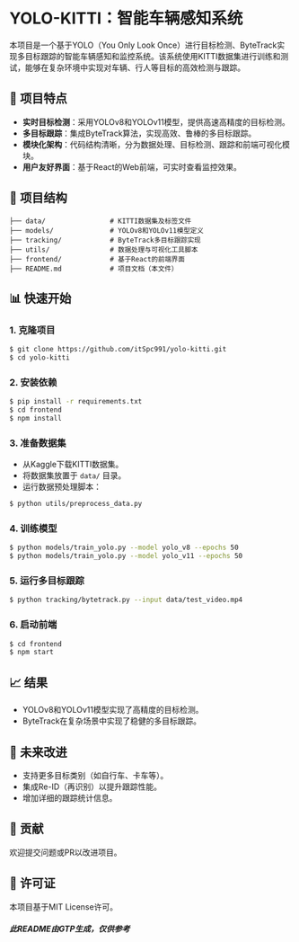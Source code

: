 # YOLO-KITTI：智能车辆感知系统

本项目是一个基于YOLO（You Only Look Once）进行目标检测、ByteTrack实现多目标跟踪的智能车辆感知和监控系统。该系统使用KITTI数据集进行训练和测试，能够在复杂环境中实现对车辆、行人等目标的高效检测与跟踪。

## 🚀 项目特点

* **实时目标检测**：采用YOLOv8和YOLOv11模型，提供高速高精度的目标检测。
* **多目标跟踪**：集成ByteTrack算法，实现高效、鲁棒的多目标跟踪。
* **模块化架构**：代码结构清晰，分为数据处理、目标检测、跟踪和前端可视化模块。
* **用户友好界面**：基于React的Web前端，可实时查看监控效果。

## 📂 项目结构

```
├── data/                # KITTI数据集及标签文件
├── models/              # YOLOv8和YOLOv11模型定义
├── tracking/            # ByteTrack多目标跟踪实现
├── utils/               # 数据处理与可视化工具脚本
├── frontend/            # 基于React的前端界面
├── README.md            # 项目文档（本文件）
```

## 📊 快速开始

### 1. 克隆项目

```bash
$ git clone https://github.com/itSpc991/yolo-kitti.git
$ cd yolo-kitti
```

### 2. 安装依赖

```bash
$ pip install -r requirements.txt
$ cd frontend
$ npm install
```

### 3. 准备数据集

* 从Kaggle下载KITTI数据集。
* 将数据集放置于 `data/` 目录。
* 运行数据预处理脚本：

```bash
$ python utils/preprocess_data.py
```

### 4. 训练模型

```bash
$ python models/train_yolo.py --model yolo_v8 --epochs 50
$ python models/train_yolo.py --model yolo_v11 --epochs 50
```

### 5. 运行多目标跟踪

```bash
$ python tracking/bytetrack.py --input data/test_video.mp4
```

### 6. 启动前端

```bash
$ cd frontend
$ npm start
```

## 📈 结果

* YOLOv8和YOLOv11模型实现了高精度的目标检测。
* ByteTrack在复杂场景中实现了稳健的多目标跟踪。

## 📌 未来改进

* 支持更多目标类别（如自行车、卡车等）。
* 集成Re-ID（再识别）以提升跟踪性能。
* 增加详细的跟踪统计信息。

## 🤝 贡献

欢迎提交问题或PR以改进项目。

## 📄 许可证

本项目基于MIT License许可。

##### 此README由GTP生成，仅供参考
